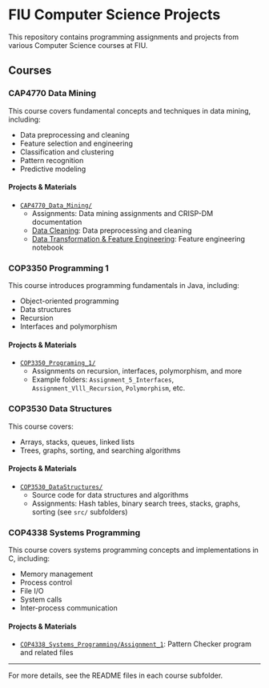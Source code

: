 # FIU Computer Science Projects

This repository contains programming assignments and projects from various Computer Science courses at FIU.

## Courses

### CAP4770 Data Mining
This course covers fundamental concepts and techniques in data mining, including:
- Data preprocessing and cleaning
- Feature selection and engineering
- Classification and clustering
- Pattern recognition
- Predictive modeling

#### Projects & Materials
- [`CAP4770_Data_Mining/`](CAP4770_Data_Mining/)
  - Assignments: Data mining assignments and CRISP-DM documentation
  - [Data Cleaning](CAP4770_Data_Mining/Data_Cleaning): Data preprocessing and cleaning
  - [Data Transformation & Feature Engineering](CAP4770_Data_Mining/Data%20Transformation%20%26%20Feature%20Engineering): Feature engineering notebook

### COP3350 Programming 1
This course introduces programming fundamentals in Java, including:
- Object-oriented programming
- Data structures
- Recursion
- Interfaces and polymorphism

#### Projects & Materials
- [`COP3350_Programing_1/`](COP3350_Programing_1/)
  - Assignments on recursion, interfaces, polymorphism, and more
  - Example folders: `Assignment_5_Interfaces`, `Assignment_Vlll_Recursion`, `Polymorphism`, etc.

### COP3530 Data Structures
This course covers:
- Arrays, stacks, queues, linked lists
- Trees, graphs, sorting, and searching algorithms

#### Projects & Materials
- [`COP3530_DataStructures/`](COP3530_DataStructures/)
  - Source code for data structures and algorithms
  - Assignments: Hash tables, binary search trees, stacks, graphs, sorting (see `src/` subfolders)

### COP4338 Systems Programming
This course covers systems programming concepts and implementations in C, including:
- Memory management
- Process control
- File I/O
- System calls
- Inter-process communication

#### Projects & Materials
- [`COP4338_Systems_Programming/Assignment_1`](COP4338_Systems_Programming/Assignment_1): Pattern Checker program and related files

---

For more details, see the README files in each course subfolder.
